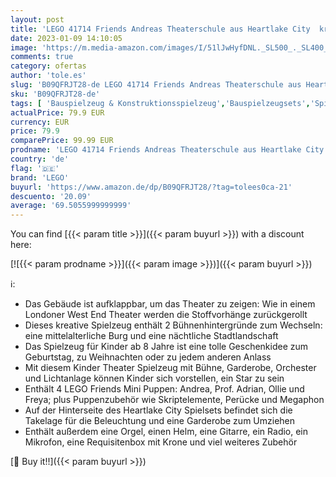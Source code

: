 ```yaml
---
layout: post
title: 'LEGO 41714 Friends Andreas Theaterschule aus Heartlake City  kreatives Spielzeug mit 4 Mini-Puppen und Puppenzubehör für Kinder ab 8 Jahre  Geschenk zu Weihnachten'
date: 2023-01-09 14:10:05
image: 'https://m.media-amazon.com/images/I/51lJwHyfDNL._SL500_._SL400_.jpg'
comments: true
category: ofertas
author: 'tole.es'
slug: 'B09QFRJT28-de LEGO 41714 Friends Andreas Theaterschule aus Heartlake...'
sku: 'B09QFRJT28-de'
tags: [ 'Bauspielzeug & Konstruktionsspielzeug','Bauspielzeugsets','Spielzeug','lego','🇩🇪', ]
actualPrice: 79.9 EUR
currency: EUR
price: 79.9
comparePrice: 99.99 EUR
prodname: 'LEGO 41714 Friends Andreas Theaterschule aus Heartlake City  kreatives Spielzeug mit 4 Mini-Puppen und Puppenzubehör für Kinder ab 8 Jahre  Geschenk zu Weihnachten'
country: 'de'
flag: '🇩🇪'
brand: 'LEGO'
buyurl: 'https://www.amazon.de/dp/B09QFRJT28/?tag=tolees0ca-21'
descuento: '20.09'
average: '69.5055999999999'
---
```


You can find [{{< param title >}}]({{< param buyurl >}}) with a discount here:

[![{{< param prodname >}}]({{< param image >}})]({{< param buyurl >}})

ℹ️:

- Das Gebäude ist aufklappbar, um das Theater zu zeigen: Wie in einem Londoner West End Theater werden die Stoffvorhänge zurückgerollt
- Dieses kreative Spielzeug enthält 2 Bühnenhintergründe zum Wechseln: eine mittelalterliche Burg und eine nächtliche Stadtlandschaft
- Das Spielzeug für Kinder ab 8 Jahre ist eine tolle Geschenkidee zum Geburtstag, zu Weihnachten oder zu jedem anderen Anlass
- Mit diesem Kinder Theater Spielzeug mit Bühne, Garderobe, Orchester und Lichtanlage können Kinder sich vorstellen, ein Star zu sein
- Enthält 4 LEGO Friends Mini Puppen: Andrea, Prof. Adrian, Ollie und Freya; plus Puppenzubehör wie Skriptelemente, Perücke und Megaphon
- Auf der Hinterseite des Heartlake City Spielsets befindet sich die Takelage für die Beleuchtung und eine Garderobe zum Umziehen
- Enthält außerdem eine Orgel, einen Helm, eine Gitarre, ein Radio, ein Mikrofon, eine Requisitenbox mit Krone und viel weiteres Zubehör

[🛒 Buy it!!]({{< param buyurl >}})
